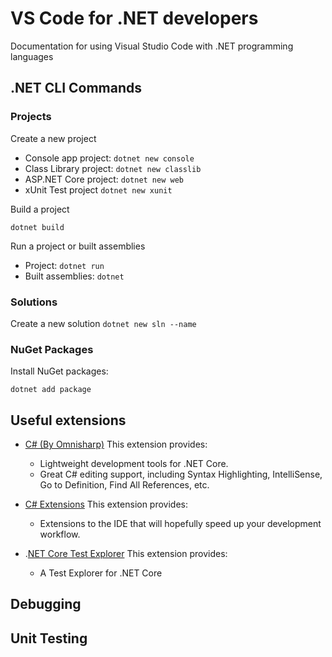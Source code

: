 # VS Code for .NET developers
Documentation for using Visual Studio Code with .NET programming languages

## .NET CLI Commands

### Projects
    
Create a new project
* Console app project: `dotnet new console`
* Class Library project: `dotnet new classlib`
* ASP.NET Core project: `dotnet new web`
* xUnit Test project `dotnet new xunit`

Build a project

`dotnet build`

Run a project or built assemblies

* Project: `dotnet run`
* Built assemblies: `dotnet` 

### Solutions

Create a new solution `dotnet new sln --name `

### NuGet Packages
Install NuGet packages: 
    
`dotnet add package` 

## Useful extensions

* [C# (By Omnisharp)](https://github.com/OmniSharp/omnisharp-vscode)
    This extension provides:

    * Lightweight development tools for .NET Core.
    * Great C# editing support, including Syntax Highlighting, IntelliSense, Go to Definition, Find All References, etc.


* [C# Extensions](https://github.com/kreativjos/csharpextensions)
    This extension provides:
    * Extensions to the IDE that will hopefully speed up your development workflow.


* .[NET Core Test Explorer](https://github.com/formulahendry/vscode-dotnet-test-explorer)
    This extension provides:
    * A Test Explorer for .NET Core


## Debugging

## Unit Testing
